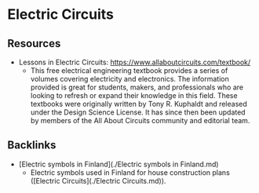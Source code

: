 # Electric Circuits

## Resources

- Lessons in Electric Circuits: https://www.allaboutcircuits.com/textbook/
	- This free electrical engineering textbook provides a series of volumes covering electricity and electronics. The information provided is great for students, makers, and professionals who are looking to refresh or expand their knowledge in this field. These textbooks were originally written by Tony R. Kuphaldt and released under the Design Science License. It has since then been updated by members of the All About Circuits community and editorial team.

## Backlinks
* [Electric symbols in Finland](./Electric symbols in Finland.md)
	* Electric symbols used in Finland for house construction plans ([Electric Circuits](./Electric Circuits.md)).

